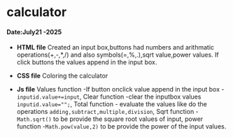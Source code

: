 # calculator
#### Date:July21 -2025

- **HTML file**
Created an input box,buttons had numbers and arithmatic operations(+,-,*,/) and also symbols(=,%,.),sqrt value,power values.
If click buttons the values append in the input box.

- **CSS file**
Coloring the calculator

- **Js file**
Values function -If button onclick value append in the input box -`inputid.value+=input`,
Clear function -clear the inputbox values `inputid.value="";`,
Total function - evaluate the values like do the operations `adding,subtract,multiple,division`,
Sqrt function - `Math.sqrt()` to be provide the square root values of input,
power function -`Math.pow(value,2)` to be provide the power of the input values.






